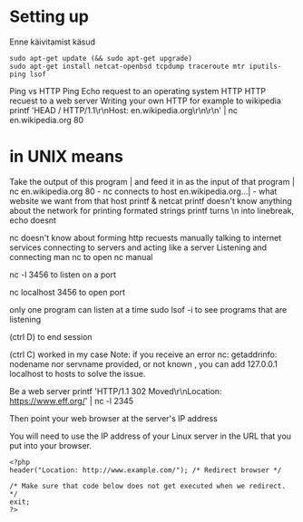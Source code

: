 # Setting up

Enne käivitamist käsud

```
sudo apt-get update (&& sudo apt-get upgrade)
sudo apt-get install netcat-openbsd tcpdump traceroute mtr iputils-ping lsof
```

Ping vs HTTP
Ping
Echo request to an operating system
HTTP
HTTP recuest to a web server
Writing your own HTTP
for example to wikipedia
printf 'HEAD / HTTP/1.1\r\nHost: en.wikipedia.org\r\n\r\n' | nc en.wikipedia.org 80

# in UNIX means

Take the output of this program | and feed it in as the input of that program
| nc en.wikipedia.org 80 - nc connects to host
en.wikipedia.org...| - what website we want from that host
printf & netcat
printf
doesn't know anything about the network
for printing formated strings
printf turns \n into linebreak, echo doesnt

nc
doesn't know about forming http recuests
manually talking to internet services
connecting to servers and acting like a server
Listening and connecting
man nc to open nc manual

nc -l 3456 to listen on a port

nc localhost 3456 to open port

only one program can listen at a time
sudo lsof -i to see programs that are listening

(ctrl D) to end session

(ctrl C) worked in my case
Note: if you receive an error nc: getaddrinfo: nodename nor servname provided, or not known , you can add 127.0.0.1 localhost to hosts to solve the issue.

Be a web server
printf 'HTTP/1.1 302 Moved\r\nLocation: https://www.eff.org/' | nc -l 2345

Then point your web browser at the server's IP address

You will need to use the IP address of your Linux server in the URL that you put into your browser.
```
<?php
header("Location: http://www.example.com/"); /* Redirect browser */

/* Make sure that code below does not get executed when we redirect. */
exit;
?>

```
